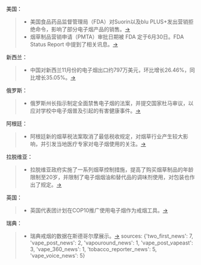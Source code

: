 美国：
> - 美国食品药品监督管理局（FDA）对Suorin以及blu PLUS+发出营销拒绝命令，影响了部分电子烟产品的销售。[→](https://www.2firsts.cn/news/detail?id=8407)
> - 烟草制品营销申请（PMTA）审批日期被 FDA 定于6月30日。FDA Status Report 中提到了相关讯息。[→](https://vaporvoice.net/2024/01/22/new-pmta-finish-date-is-june-30-fda-status-report/)

新西兰：
> - 中国对新西兰11月份的电子烟出口约797万美元，环比增长26.46%，同比增长35.05%。[→](https://www.2firsts.cn/news/detail?id=8385)

俄罗斯：
> - 俄罗斯州长指示制定全面禁售电子烟的法案，并提交国家杜马审议，以应对学校中电子烟普及引起的有害健康事件。[→](https://www.2firsts.cn/news/detail?id=8387)

阿根廷：
> - 阿根廷新的烟草税法案取消了最低税收规定，对烟草行业产生较大影响，并引发当地医疗专家对电子烟使用的关注。[→](https://www.2firsts.cn/news/detail?id=8395)

拉脱维亚：
> - 拉脱维亚政府实施了一系列烟草控制措施，提高了购买烟草制品的年龄限制至20岁，并限制了电子烟烟油和替代品的调味剂使用，对包装也作出了规定。[→](https://www.2firsts.cn/news/detail?id=8403)

英国：
> - 英国代表团计划在COP10推广使用电子烟作为戒烟工具。[→](https://vaporvoice.net/2024/01/22/sticking-to-its-guns-2/)

瑞典：
> - 瑞典戒烟的数据在斯德哥尔摩展示。[→](https://tobaccoreporter.com/2024/01/22/how-sweden-quit-smoking-shown-in-stockholm/)
sources:
{'two_first_news': 7, 'vape_post_news': 2, 'vapouround_news': 1, 'vape_post_vapeast': 3, 'vape_360_news': 1, 'tobacco_reporter_news': 5, 'vape_voice_news': 5}